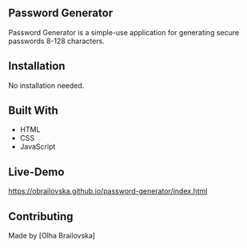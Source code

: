 ## Password Generator

Password Generator is a simple-use application for generating secure passwords 8-128 characters.

## Installation

No installation needed.

## Built With

- HTML
- CSS
- JavaScript

## Live-Demo
https://obrailovska.github.io/password-generator/index.html

## Contributing

Made by [Olha Brailovska]
